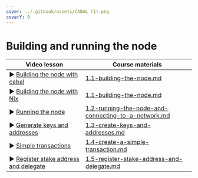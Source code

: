 ```yaml
---
cover: ../.gitbook/assets/CABAL (1).png
coverY: 0
---
```


# Building and running the node

<table><thead><tr><th>Video lesson             </th><th data-type="content-ref">Course materials</th></tr></thead><tbody><tr><td>▶︎ <a href="https://youtu.be/lIrF5-797Vg">Building the node with cabal</a> </td><td><a href="1.1-building-the-node.md">1.1-building-the-node.md</a></td></tr><tr><td>▶︎ <a href="https://youtu.be/KwIE2ScvSZA">Building the node with Nix</a></td><td><a href="1.1-building-the-node.md">1.1-building-the-node.md</a></td></tr><tr><td>▶︎ <a href="https://youtu.be/cxbzpI9UrwE">Running the node</a></td><td><a href="1.2-running-the-node-and-connecting-to-a-network.md">1.2-running-the-node-and-connecting-to-a-network.md</a></td></tr><tr><td>▶︎ <a href="https://youtu.be/rx9b7o-Z80k">Generate keys and addresses</a></td><td><a href="1.3-create-keys-and-addresses.md">1.3-create-keys-and-addresses.md</a></td></tr><tr><td>▶︎ <a href="https://youtu.be/VbenssoGcyE">Simple transactions</a></td><td><a href="1.4-create-a-simple-transaction.md">1.4-create-a-simple-transaction.md</a></td></tr><tr><td>▶︎ <a href="https://youtu.be/bbj7zQcioIk">Register stake address and delegate</a></td><td><a href="1.5-register-stake-address-and-delegate.md">1.5-register-stake-address-and-delegate.md</a></td></tr></tbody></table>

